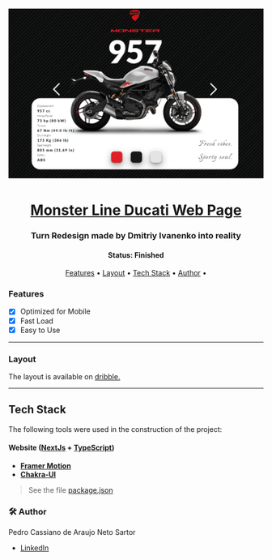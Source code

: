 <h1 align="center">
    <img alt="Ducati Web Page" title="#Ducati" src="./public/ducati.PNG" />
</h1>

<h1 align="center">
   <a href="#Ducati"> Monster Line Ducati Web Page </a>
</h1>

<h3 align="center">
    Turn Redesign made by Dmitriy Ivanenko into reality
</h3>

<h4 align="center">
	 Status: Finished
</h4>

<p align="center">
 <a href="#features">Features</a> •
 <a href="#layout">Layout</a> •
 <a href="#tech-stack">Tech Stack</a> •
 <a href="#author">Author</a> •
</p>

### Features

- [x] Optimized for Mobile
- [x] Fast Load
- [x] Easy to Use

---

### Layout

The layout is available on [dribble.](https://dribbble.com/shots/12512893-Ducati-Redesign)

---

## Tech Stack

The following tools were used in the construction of the project:

#### **Website** ([NextJs](https://nextjs.org/) + [TypeScript](https://www.typescriptlang.org/))

- **[Framer Motion](https://www.framer.com/motion/)**
- **[Chakra-UI](https://chakra-ui.com/)**

> See the file [package.json](https://github.com/pedron3to/ducati/blob/main/package.json)

### 🛠 Author

Pedro Cassiano de Araujo Neto Sartor

- [LinkedIn](https://www.linkedin.com/in/pedro-cassiano-de-araujo-neto-sartor-70242854/)

